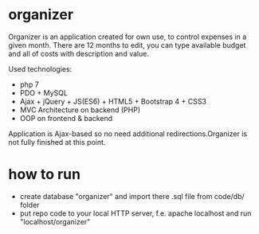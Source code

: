 # organizer

Organizer is an application created for own use, to control expenses in a given month. 
There are 12 months to edit, you can type available budget and all of costs with description and value.

Used technologies:
- php 7
- PDO + MySQL
- Ajax + jQuery + JS(ES6) + HTML5 + Bootstrap 4 + CSS3
- MVC Architecture on backend (PHP)
- OOP on frontend & backend

Application is Ajax-based so no need additional redirections.Organizer is not fully finished at this point.


# how to run

- create database "organizer" and import there .sql file from code/db/ folder
- put repo code to your local HTTP server, f.e. apache localhost  and run "localhost/organizer"
